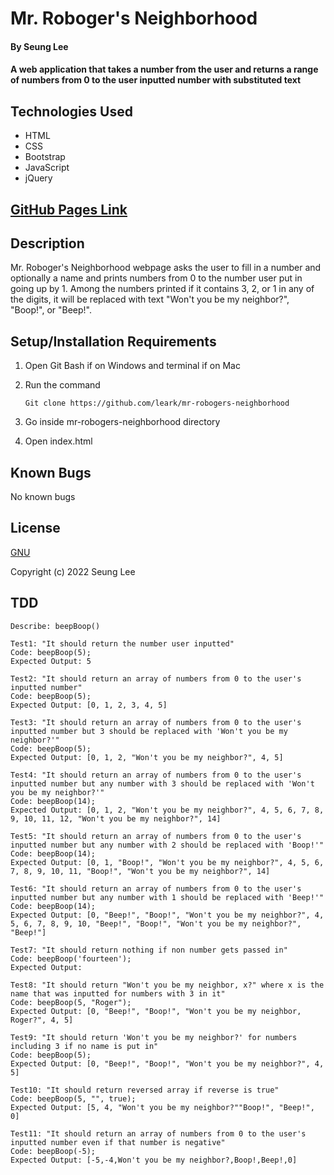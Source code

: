 # Mr. Roboger's Neighborhood

#### By Seung Lee

#### A web application that takes a number from the user and returns a range of numbers from 0 to the user inputted number with substituted text

## Technologies Used

* HTML
* CSS
* Bootstrap
* JavaScript
* jQuery

## [GitHub Pages Link](https://leark.github.io/mr-robogers-neighborhood)

## Description

Mr. Roboger's Neighborhood webpage asks the user to fill in a number and optionally a name and prints numbers from 0 to the number user put in going up by 1. Among the numbers printed if it contains 3, 2, or 1 in any of the digits, it will be replaced with text "Won't you be my neighbor?", "Boop!", or "Beep!".

## Setup/Installation Requirements

1. Open Git Bash if on Windows and terminal if on Mac
2. Run the command

    ``Git clone https://github.com/leark/mr-robogers-neighborhood``

3. Go inside mr-robogers-neighborhood directory
4. Open index.html

## Known Bugs

No known bugs

## License

[GNU](/LICENSE-GNU)

Copyright (c) 2022 Seung Lee

## TDD

```text
Describe: beepBoop()

Test1: "It should return the number user inputted"
Code: beepBoop(5);
Expected Output: 5

Test2: "It should return an array of numbers from 0 to the user's inputted number"
Code: beepBoop(5);
Expected Output: [0, 1, 2, 3, 4, 5]

Test3: "It should return an array of numbers from 0 to the user's inputted number but 3 should be replaced with 'Won't you be my neighbor?'"
Code: beepBoop(5);
Expected Output: [0, 1, 2, "Won't you be my neighbor?", 4, 5]

Test4: "It should return an array of numbers from 0 to the user's inputted number but any number with 3 should be replaced with 'Won't you be my neighbor?'"
Code: beepBoop(14);
Expected Output: [0, 1, 2, "Won't you be my neighbor?", 4, 5, 6, 7, 8, 9, 10, 11, 12, "Won't you be my neighbor?", 14]

Test5: "It should return an array of numbers from 0 to the user's inputted number but any number with 2 should be replaced with 'Boop!'"
Code: beepBoop(14);
Expected Output: [0, 1, "Boop!", "Won't you be my neighbor?", 4, 5, 6, 7, 8, 9, 10, 11, "Boop!", "Won't you be my neighbor?", 14]

Test6: "It should return an array of numbers from 0 to the user's inputted number but any number with 1 should be replaced with 'Beep!'"
Code: beepBoop(14);
Expected Output: [0, "Beep!", "Boop!", "Won't you be my neighbor?", 4, 5, 6, 7, 8, 9, 10, "Beep!", "Boop!", "Won't you be my neighbor?", "Beep!"]

Test7: "It should return nothing if non number gets passed in"
Code: beepBoop('fourteen');
Expected Output: 

Test8: "It should return "Won't you be my neighbor, x?" where x is the name that was inputted for numbers with 3 in it"
Code: beepBoop(5, "Roger");
Expected Output: [0, "Beep!", "Boop!", "Won't you be my neighbor, Roger?", 4, 5]

Test9: "It should return 'Won't you be my neighbor?' for numbers including 3 if no name is put in"
Code: beepBoop(5);
Expected Output: [0, "Beep!", "Boop!", "Won't you be my neighbor?", 4, 5]

Test10: "It should return reversed array if reverse is true"
Code: beepBoop(5, "", true);
Expected Output: [5, 4, "Won't you be my neighbor?""Boop!", "Beep!", 0]

Test11: "It should return an array of numbers from 0 to the user's inputted number even if that number is negative"
Code: beepBoop(-5);
Expected Output: [-5,-4,Won't you be my neighbor?,Boop!,Beep!,0]

```


